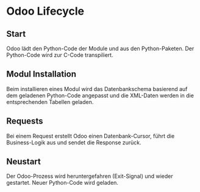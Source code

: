 # Odoo Lifecycle

## Start

Odoo lädt den Python-Code der Module und aus den Python-Paketen. Der Python-Code wird zur C-Code transpiliert.

## Modul Installation

Beim installieren eines Modul wird das Datenbankschema basierend auf dem geladenen Python-Code angepasst und die XML-Daten werden in die entsprechenden Tabellen geladen.

## Requests

Bei einem Request erstellt Odoo einen Datenbank-Cursor, führt die Business-Logik aus und sendet die Response zurück.
## Neustart

Der Odoo-Prozess wird heruntergefahren (Exit-Signal) und wieder gestartet. Neuer Python-Code wird geladen.
